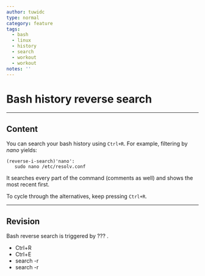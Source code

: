 ```yaml
---
author: tuwidc
type: normal
category: feature
tags:
  - bash
  - linux
  - history
  - search
  - workout
  - workout
notes: ''
---
```


# Bash history reverse search


---

## Content

You can search your bash history using `Ctrl+R`. For example, filtering by *nano* yields:

```plain-text
(reverse-i-search)'nano':
   sudo nano /etc/resolv.conf
```

It searches every part of the command (comments as well) and shows the most recent first.

To cycle through the alternatives, keep pressing `Ctrl+R`.


---

## Revision

Bash reverse search is triggered by ??? .

- Ctrl+R
- Ctrl+E
- search -r
- search -r
